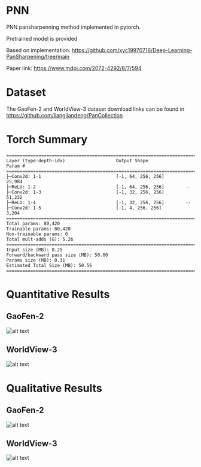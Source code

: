 # PNN

PNN pansharpenning method implemented in pytorch.

Pretrained model is provided

Based on implementation: https://github.com/xyc19970716/Deep-Learning-PanSharpening/tree/main

Paper link: https://www.mdpi.com/2072-4292/8/7/594

# Dataset

The GaoFen-2 and WorldView-3 dataset download links can be found in https://github.com/liangjiandeng/PanCollection

# Torch Summary

```
==========================================================================================
Layer (type:depth-idx)                   Output Shape              Param #
==========================================================================================
├─Conv2d: 1-1                            [-1, 64, 256, 256]        25,984
├─ReLU: 1-2                              [-1, 64, 256, 256]        --
├─Conv2d: 1-3                            [-1, 32, 256, 256]        51,232
├─ReLU: 1-4                              [-1, 32, 256, 256]        --
├─Conv2d: 1-5                            [-1, 4, 256, 256]         3,204
==========================================================================================
Total params: 80,420
Trainable params: 80,420
Non-trainable params: 0
Total mult-adds (G): 5.26
==========================================================================================
Input size (MB): 0.25
Forward/backward pass size (MB): 50.00
Params size (MB): 0.31
Estimated Total Size (MB): 50.56
==========================================================================================
```

# Quantitative Results
## GaoFen-2

![alt text](https://github.com/nickdndndn/PNN/blob/main/results/Figure_GF2.png?raw=true)


## WorldView-3

![alt text](https://github.com/nickdndndn/PNN/blob/main/results/Figures_WV3.png?raw=true)

# Qualitative Results
## GaoFen-2

![alt text](https://github.com/nickdndndn/PNN/blob/main/results/Images_GF2.png?raw=true)

## WorldView-3

![alt text](https://github.com/nickdndndn/PNN/blob/main/results/Images_WV3.png?raw=true)
